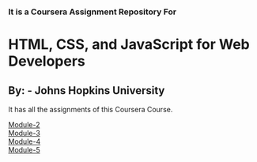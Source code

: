 <h3>It is a Coursera Assignment Repository For</h3>

<h1>HTML, CSS, and JavaScript for Web Developers</h1>

<h2>By: - Johns Hopkins University</h2>

  It has all the assignments of this Coursera Course.

<a href="https://g-ajinkya.github.io/Coursera-Assignment/module-2/">Module-2</a><br>
<a href="https://g-ajinkya.github.io/Coursera-Assignment/module-3/">Module-3</a><br>
<a href="https://g-ajinkya.github.io/Coursera-Assignment/module-4/">Module-4</a><br>
<a href="https://g-ajinkya.github.io/Coursera-Assignment/module-5/">Module-5</a>
